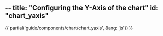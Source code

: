 --
title: "Configuring the Y-Axis of the chart"
id: "chart_yaxis"
--

{{ partial('guide/components/chart/chart_yaxis', {lang: 'js'}) }}